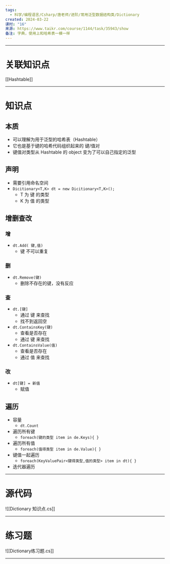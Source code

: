 ```yaml
---
tags:
  - 科学/编程语言/Csharp/唐老师/进阶/常用泛型数据结构类/Dictionary
created: 2024-03-22
课时: "16"
来源: https://www.taikr.com/course/1144/task/35943/show
备注: 字典，使用上和哈希表一模一样
---
```


---
# 关联知识点

[[Hashtable]]

---
# 知识点

## 本质

- 可以理解为用于泛型的哈希表（Hashtable）
- 它也是基于键的哈希代码组织起来的 键/值对
- 键值对类型从 Hashtable 的 object 变为了可以自己指定的泛型
## 声明

- 需要引用命名空间
- `Dicitionary<T,K> dt = new Dicitionary<T,K>();`
	- T 为 键 的类型
	- K 为 值 的类型
## 增删查改

### 增

- `dt.Add( 键,值)`
	- 键 不可以重复
### 删

- `dt.Remove(键)`
	- 删除不存在的键，没有反应
### 查

- `dt.[键]`
	- 通过 键 来查找
	- 找不到返回空
- `dt.ContainsKey(键)`
	- 查看是否存在
	- 通过 键 来查找
- `dt.ContainsValue(值)`
	- 查看是否存在
	- 通过 值 来查找
### 改

- `dt[键] = 新值`
	- 赋值
## 遍历

- 容量
	- `dt.Count`
- 遍历所有键
	- `foreach(键的类型 item in de.Keys){ }`
- 遍历所有值
	- `foreach(值得类型 item in de.Value){ }`
- 键值一起遍历
	- `foreach(KeyValuePair<键得类型,值的类型> item in dt){ }`
- 迭代器遍历

---
# 源代码

![[Dictionary 知识点.cs]]

---
# 练习题

![[Dictionary练习题.cs]] 

---


